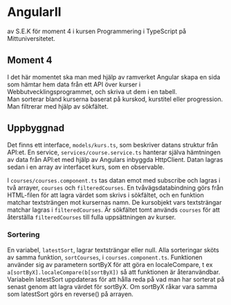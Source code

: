 # AngularII

av S.E.K för moment 4 i kursen Programmering i TypeScript på Mittuniversitetet.

## Moment 4

I det här momentet ska man med hjälp av ramverket Angular skapa en sida som hämtar hem data från ett API över kurser i Webbutvecklingsprogrammet, och skriva ut dem i en tabell.  
Man sorterar bland kurserna baserat på kurskod, kurstitel eller progression. Man filtrerar med hjälp av sökfältet.

## Uppbyggnad

Det finns ett interface, `models/kurs.ts`, som beskriver datans struktur från API:et. En service, `services/course.service.ts` hanterar själva hämtningen av data från API:et med hjälp av Angulars inbyggda HttpClient. Datan lagras sedan i en array av interfacet kurs, som en observable.

I `courses/courses.component.ts` tas datan emot med subscribe och lagras i två arrayer, `courses` och `filteredCourses`. En tvåvägsdatabindning görs från HTML-filen för att lagra värdet som skrivs i sökfältet, och en funktion matchar textsträngen mot kursernas namn. De kursobjekt vars textsträngar matchar lagras i `filteredCourses`. Är sökfältet tomt används `courses` för att återställa `filteredCourses` till fulla uppsättningen av kurser.

### Sortering

En variabel, `latestSort`, lagrar textsträngar eller null. Alla sorteringar sköts av samma funktion, `sortCourses`, i `courses.component.ts`. Funktionen använder sig av parametern sortByX för att göra en localeCompare, t ex `a[sortByX].localeCompare(b[sortByX])` så att funktionen är återanvändbar.
Variabeln latestSort uppdateras för att hålla reda på vad man har sorterat på senast genom att lagra värdet för sortByX. Om sortByX råkar vara samma som latestSort görs en reverse() på arrayen.
